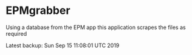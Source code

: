 # EPMgrabber
Using a database from the EPM app this application scrapes the files as required


Latest backup: Sun Sep 15 11:08:01 UTC 2019
